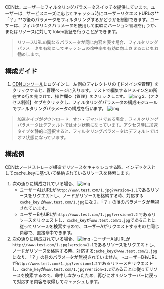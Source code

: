 CDNは、ユーザーにフィルタリングパラメータスイッチを提供しています。ユーザーは、サービスニーズに応じてキャッシュ時にユーザーリクエストURLの**「？」**の後のパラメータをフィルタリングするかどうかを制御できます。ユーザーは、フィルタリングパラメータを使用して柔軟にバージョン管理を行うか、またはリソースに対してToken認証を行うことができます。
> リソースURLの異なるパラメータが同じ内容を表す場合、フィルタリングパラメータを有効にしてキャッシュの命中率を有効に向上させることをお勧めします。

## 構成ガイド
1. [CDNコンソール](https://console.cloud.tencent.com/cdn)にログインし、左側のディレクトリの【ドメイン名管理】をクリックすると、管理ページに入ります。リストで編集するドメイン名の所在する行を見つけて、操作欄の【管理】をクリックします。
![img](https://main.qcloudimg.com/raw/90529e7508d4a9d8166b34ff4f1aa37c.png)
2.【アクセス制御】タブをクリックし、フィルタリングパラメータの構成モジュールでフィルタリングパラメータの構成を行います。
![img](https://main.qcloudimg.com/raw/c62b2afcd3702542677772a7872bd0e2.png)

>加速タイプがダウンロード、オン・デマンドである場合、フィルタリングパラメータはデフォルトではオン状態になっています。アクセス時に加速タイプを静的に選択すると、フィルタリングパラメータはデフォルトではオフ状態になっています。

## 構成例
CDNはノードストレージ構造でリソースをキャッシュする時、インデックスとしてcache_keyに基づいて格納されているリソースを検索します。
1. 次の通りに構成されている場合、
   ![img](https://main.qcloudimg.com/raw/9fafd815873f3f3b13ba9d17124efcca.png)
   - ユーザーAはURLが`http://www.test.com/1.jpg?version=1.1`であるリソースをリクエストし、ノードがリソースを格納する時、対応する `cache_key` が`www.test.com/1.jpg`になり、「？」の後のパラメータが無視されています。
   - ユーザーBもURLが`http://www.test.com/1.jpg?version=1.2` であるリソースをリクエストし、`cache_key`が`www.test.com/1.jpg`であることに従ってリソースを検索するので、ユーザーAがリクエストするものと同じ内容で、直接命中できます。
2. 次の通りに構成されている場合、
   ![img](https://main.qcloudimg.com/raw/045c3b7269034dde91359deea66433d3.png)
   -ユーザーAはURLが`http://www.test.com/1.jpg?version=1.1`であるリソースをリクエストし、ノードがリソースを格納する時、対応する`cache_key`が`www.test.com/1.jpg`になり、「？」の後のパラメータが無視されていません。
   -ユーザーBもURLが`http://www.test.com/1.jpg?version=1.2`であるリソースをリクエストし、`cache_key`が`www.test.com/1.jpg?version=1.2`であることに従ってリソースを検索するので、命中しなかったため、再びにオリジンサーバーに戻って対応する内容を取得してキャッシュします。
